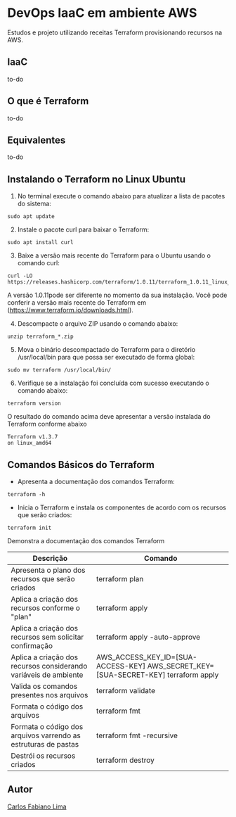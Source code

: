 # DevOps IaaC em ambiente AWS

Estudos e projeto utilizando receitas Terraform provisionando recursos na AWS.

## IaaC

to-do

## O que é Terraform

to-do

## Equivalentes

to-do

## Instalando o Terraform no Linux Ubuntu

1. No terminal execute o comando abaixo para atualizar a lista de pacotes do sistema:

```hcl
sudo apt update
```

2. Instale o pacote curl para baixar o Terraform:

```hcl
sudo apt install curl
```

3. Baixe a versão mais recente do Terraform para o Ubuntu usando o comando curl:

```hcl
curl -LO https://releases.hashicorp.com/terraform/1.0.11/terraform_1.0.11_linux_amd64.zip
```
A versão 1.0.11pode ser diferente no momento da sua instalação. Você pode conferir a versão mais recente do Terraform em (https://www.terraform.io/downloads.html).

4. Descompacte o arquivo ZIP usando o comando abaixo:

```hcl
unzip terraform_*.zip
```

5. Mova o binário descompactado do Terraform para o diretório /usr/local/bin para que possa ser executado de forma global:

```hcl
sudo mv terraform /usr/local/bin/
```

6. Verifique se a instalação foi concluída com sucesso executando o comando abaixo:

```hcl
terraform version
```

O resultado do comando acima deve apresentar a versão instalada do Terraform conforme abaixo

```hcl
Terraform v1.3.7
on linux_amd64
```

## Comandos Básicos do Terraform


- Apresenta a documentação dos comandos Terraform:

```hcl
terraform -h 
```

- Inicia o Terraform e instala os componentes de acordo com os recursos que serão criados:

```hcl
terraform init 
```

Demonstra a documentação dos comandos Terraform

| Descrição | Comando | 
|------|-------------|
|Apresenta o plano dos recursos que serão criados| terraform plan| 
|Aplica a criação dos recursos conforme o "plan"| terraform apply| 
|Aplica a criação dos recursos sem solicitar confirmação | terraform apply -auto-approve| 
|Aplica a criação dos recursos considerando variáveis de ambiente | AWS_ACCESS_KEY_ID=[SUA-ACCESS-KEY] AWS_SECRET_KEY=[SUA-SECRET-KEY] terraform apply| 
|Valida os comandos presentes nos arquivos | terraform validate| 
|Formata o código dos arquivos| terraform fmt|
|Formata o código dos arquivos varrendo as estruturas de pastas| terraform fmt -recursive|
|Destrói os recursos criados| terraform destroy|

## Autor

[Carlos Fabiano Lima](https://github.com/carloslima78)

